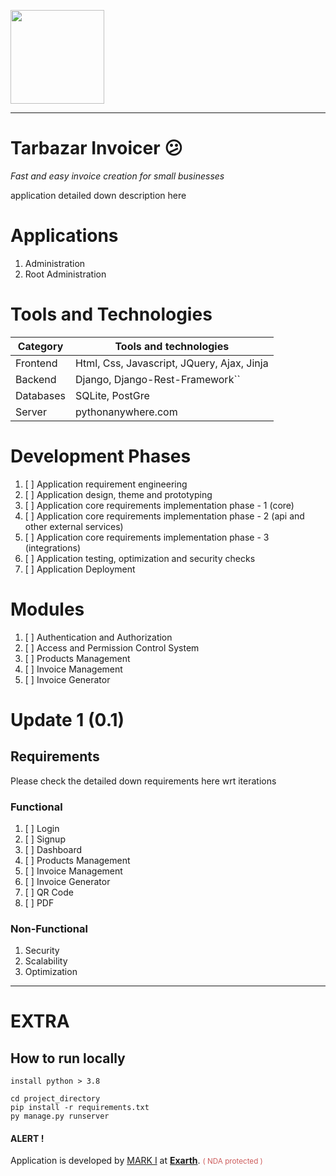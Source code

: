 <p>
  <a href="https://tarbazarinvoicer.pythonanywhere.com/">
  <img src="https://tarbazarinvoicer.pythonanywhere.com/static/core/images/logos/logo-red.png" height="150">
  </a>
</p>
<hr>

# Tarbazar Invoicer 😕

_Fast and easy invoice creation for small businesses_

application detailed down description here

# Applications

1. Administration
2. Root Administration

# Tools and Technologies


| Category  | Tools and technologies                        |
| --------- | --------------------------------------------- |
| Frontend  | Html, Css, Javascript, JQuery, Ajax, Jinja    |
| Backend   | Django, Django-Rest-Framework``               |
| Databases | SQLite, PostGre                               |
| Server    | pythonanywhere.com                            |

# Development Phases

1. [ ]  Application requirement engineering
2. [ ]  Application design, theme and prototyping
3. [ ]  Application core requirements implementation phase - 1 (core)
4. [ ]  Application core requirements implementation phase - 2 (api and other external services)
5. [ ]  Application core requirements implementation phase - 3 (integrations)
6. [ ]  Application testing, optimization and security checks
7. [ ]  Application Deployment

# Modules

1. [ ]  Authentication and Authorization
2. [ ]  Access and Permission Control System
3. [ ]  Products Management
4. [ ]  Invoice Management
5. [ ]  Invoice Generator

# Update 1 (0.1)

## Requirements

Please check the detailed down requirements here wrt iterations

### Functional

1. [ ]  Login
2. [ ]  Signup
3. [ ]  Dashboard
4. [ ]  Products Management
5. [ ]  Invoice Management
6. [ ]  Invoice Generator
7. [ ]  QR Code
8. [ ]  PDF

### Non-Functional

1. Security
2. Scalability
3. Optimization

---

# EXTRA

## How to run locally

```
install python > 3.8

cd project_directory
pip install -r requirements.txt
py manage.py runserver
```

<h4>ALERT !</h4>
<p>Application is developed by <a href="https://github.com/IkramKhan-DevOps/">MARK I</a> at <b><a href="https://exarth.com">Exarth</a></b>.
<small style="color: indianred">( NDA protected )</small>
</p>
